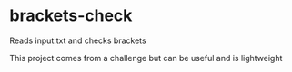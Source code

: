 # brackets-check
Reads input.txt and checks brackets

This project comes from a challenge but can be useful and is lightweight
